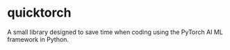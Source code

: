 # quicktorch
A small library designed to save time when coding using the PyTorch AI ML framework in Python. 
